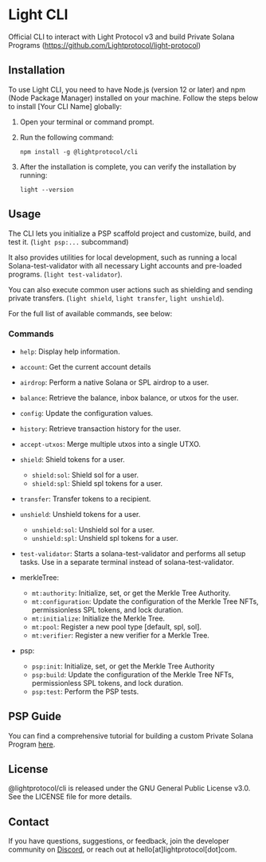# Light CLI

Official CLI to interact with Light Protocol v3 and build Private Solana Programs (https://github.com/Lightprotocol/light-protocol)


## Installation

To use Light CLI, you need to have Node.js (version 12 or later) and npm (Node Package Manager) installed on your machine. Follow the steps below to install [Your CLI Name] globally:

1. Open your terminal or command prompt.
2. Run the following command:

   ```shell
   npm install -g @lightprotocol/cli
   ```

3. After the installation is complete, you can verify the installation by running:

   ```shell
   light --version
   ```
   
## Usage

The CLI lets you initialize a PSP scaffold project and customize, build, and test it. (```light psp:...``` subcommand)

It also provides utilities for local development, such as running a local Solana-test-validator with all necessary Light accounts and pre-loaded programs. (```light test-validator```).

You can also execute common user actions such as shielding and sending private transfers. (```light shield```, ```light transfer```, ```light unshield```).

For the full list of available commands, see below:


### Commands

- `help`: Display help information.
- `account`: Get the current account details
- `airdrop`: Perform a native Solana or SPL airdrop to a user.
- `balance`: Retrieve the balance, inbox balance, or utxos for the user.
- `config`: Update the configuration values.
- `history`: Retrieve transaction history for the user.
- `accept-utxos`: Merge multiple utxos into a single UTXO.
- `shield`: Shield tokens for a user.
  - `shield:sol`: Shield sol for a user.
  - `shield:spl`: Shield spl tokens for a user.
- `transfer`: Transfer tokens to a recipient.
- `unshield`: Unshield tokens for a user.
  - `unshield:sol`: Unshield sol for a user.
  - `unshield:spl`: Unshield spl tokens for a user.

- `test-validator`: Starts a solana-test-validator and performs all setup tasks. Use in a separate terminal instead of solana-test-validator.

- merkleTree:
  - `mt:authority`: Initialize, set, or get the Merkle Tree Authority.
  - `mt:configuration`: Update the configuration of the Merkle Tree NFTs, permissionless SPL tokens, and lock duration.
  - `mt:initialize`: Initialize the Merkle Tree.
  - `mt:pool`: Register a new pool type [default, spl, sol].
  - `mt:verifier`: Register a new verifier for a Merkle Tree.

- psp:
  - `psp:init`: Initialize, set, or get the Merkle Tree Authority
  - `psp:build`: Update the configuration of the Merkle Tree NFTs, permissionless SPL tokens, and lock duration.
  - `psp:test`: Perform the PSP tests.

## PSP Guide

You can find a comprehensive tutorial for building a custom Private Solana Program [here](https://docs.lightprotocol.com/getting-started/creating-a-custom-psp).

## License

@lightprotocol/cli is released under the GNU General Public License v3.0. See the LICENSE file for more details.

## Contact

If you have questions, suggestions, or feedback, join the developer community on [Discord](https://discord.gg/J3KvDfZpyp), or reach out at hello[at]lightprotocol[dot]com.


